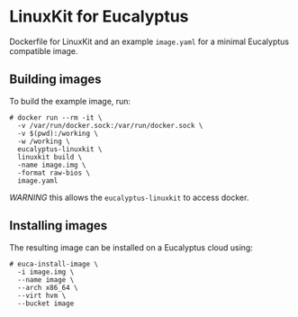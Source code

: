 # LinuxKit for Eucalyptus

Dockerfile for LinuxKit and an example `image.yaml` for a minimal
Eucalyptus compatible image.

## Building images
To build the example image, run:

```
# docker run --rm -it \
  -v /var/run/docker.sock:/var/run/docker.sock \
  -v $(pwd):/working \
  -w /working \
  eucalyptus-linuxkit \
  linuxkit build \
  -name image.img \
  -format raw-bios \
  image.yaml
```

*WARNING* this allows the `eucalyptus-linuxkit` to access docker.

## Installing images
The resulting image can be installed on a Eucalyptus cloud using:

```
# euca-install-image \
  -i image.img \
  --name image \
  --arch x86_64 \
  --virt hvm \
  --bucket image
```
